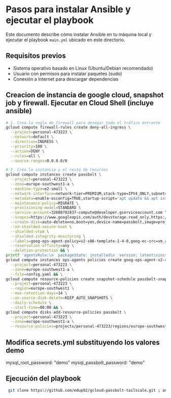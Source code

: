 # Pasos para instalar Ansible y ejecutar el playbook

Este documento describe cómo instalar Ansible en tu máquina local y ejecutar el playbook `main.yml` ubicado en este directorio.

## Requisitos previos

- Sistema operativo basado en Linux (Ubuntu/Debian recomendado)
- Usuario con permisos para instalar paquetes (sudo)
- Conexión a Internet para descargar dependencias

## Creacion de instancia de google cloud, snapshot job y firewall. Ejecutar en Cloud Shell (incluye ansible)

```bash
# 1. Crea la regla de firewall para denegar todo el tráfico entrante
gcloud compute firewall-rules create deny-all-ingress \
  --project=personal-473223 \
  --network=default \
  --direction=INGRESS \
  --priority=100 \
  --action=DENY \
  --rules=all \
  --source-ranges=0.0.0.0/0

# 2. Crea la instancia y el resto de recursos
gcloud compute instances create passbolt \
  --project=personal-473223 \
  --zone=europe-southwest1-a \
  --machine-type=e2-small \
  --network-interface=network-tier=PREMIUM,stack-type=IPV4_ONLY,subnet=default \
  --metadata=enable-osconfig=TRUE,startup-script='apt update && apt install -y ansible git' \
  --maintenance-policy=MIGRATE \
  --provisioning-model=STANDARD \
  --service-account=32608782837-compute@developer.gserviceaccount.com \
  --scopes=https://www.googleapis.com/auth/devstorage.read_only,https://www.googleapis.com/auth/logging.write,https://www.googleapis.com/auth/monitoring.write,https://www.googleapis.com/auth/service.management.readonly,https://www.googleapis.com/auth/servicecontrol,https://www.googleapis.com/auth/trace.append \
  --create-disk=auto-delete=no,boot=yes,device-name=passbolt,image=projects/ubuntu-os-cloud/global/images/ubuntu-minimal-2404-noble-amd64-v20250923a,mode=rw,size=10,type=pd-balanced \
  --no-shielded-secure-boot \
  --shielded-vtpm \
  --shielded-integrity-monitoring \
  --labels=goog-ops-agent-policy=v2-x86-template-1-4-0,goog-ec-src=vm_add-gcloud \
  --reservation-affinity=any \
  --deletion-protection && \
printf 'agentsRule:\n  packageState: installed\n  version: latest\ninstanceFilter:\n  inclusionLabels:\n  - labels:\n      goog-ops-agent-policy: v2-x86-template-1-4-0\n' > config.yaml && \
gcloud compute instances ops-agents policies create goog-ops-agent-v2-x86-template-1-4-0-europe-southwest1-a \
  --project=personal-473223 \
  --zone=europe-southwest1-a \
  --file=config.yaml && \
gcloud compute resource-policies create snapshot-schedule passbolt-snapshot \
  --project=personal-473223 \
  --region=europe-southwest1 \
  --max-retention-days=14 \
  --on-source-disk-delete=KEEP_AUTO_SNAPSHOTS \
  --daily-schedule \
  --start-time=00:00 && \
gcloud compute disks add-resource-policies passbolt \
  --project=personal-473223 \
  --zone=europe-southwest1-a \
  --resource-policies=projects/personal-473223/regions/europe-southwest1/resourcePolicies/passbolt-snapshot
```

## Modifica secrets.yml substituyendo los valores demo

mysql_root_password: "demo"
mysql_passbolt_password: "demo"

## Ejecución del playbook

```bash
 git clone https://github.com/edup92/gcloud-passbolt-tailscale.git ; ansible-playbook gcloud-passbolt-tailscale/main.yml --connection=local -e @secrets.yml
```
